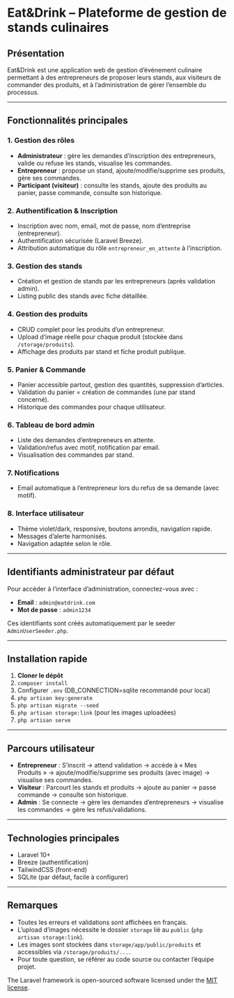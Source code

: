 # Eat&Drink – Plateforme de gestion de stands culinaires

## Présentation
Eat&Drink est une application web de gestion d’événement culinaire permettant à des entrepreneurs de proposer leurs stands, aux visiteurs de commander des produits, et à l’administration de gérer l’ensemble du processus.

---

## Fonctionnalités principales

### 1. Gestion des rôles
- **Administrateur** : gère les demandes d’inscription des entrepreneurs, valide ou refuse les stands, visualise les commandes.
- **Entrepreneur** : propose un stand, ajoute/modifie/supprime ses produits, gère ses commandes.
- **Participant (visiteur)** : consulte les stands, ajoute des produits au panier, passe commande, consulte son historique.

### 2. Authentification & Inscription
- Inscription avec nom, email, mot de passe, nom d’entreprise (entrepreneur).
- Authentification sécurisée (Laravel Breeze).
- Attribution automatique du rôle `entrepreneur_en_attente` à l’inscription.

### 3. Gestion des stands
- Création et gestion de stands par les entrepreneurs (après validation admin).
- Listing public des stands avec fiche détaillée.

### 4. Gestion des produits
- CRUD complet pour les produits d’un entrepreneur.
- Upload d’image réelle pour chaque produit (stockée dans `/storage/produits`).
- Affichage des produits par stand et fiche produit publique.

### 5. Panier & Commande
- Panier accessible partout, gestion des quantités, suppression d’articles.
- Validation du panier = création de commandes (une par stand concerné).
- Historique des commandes pour chaque utilisateur.

### 6. Tableau de bord admin
- Liste des demandes d’entrepreneurs en attente.
- Validation/refus avec motif, notification par email.
- Visualisation des commandes par stand.

### 7. Notifications
- Email automatique à l’entrepreneur lors du refus de sa demande (avec motif).

### 8. Interface utilisateur
- Thème violet/dark, responsive, boutons arrondis, navigation rapide.
- Messages d’alerte harmonisés.
- Navigation adaptée selon le rôle.

---

## Identifiants administrateur par défaut

Pour accéder à l’interface d’administration, connectez-vous avec :

- **Email** : `admin@eatdrink.com`
- **Mot de passe** : `admin1234`

Ces identifiants sont créés automatiquement par le seeder `AdminUserSeeder.php`.

---

## Installation rapide

1. **Cloner le dépôt**
2. `composer install`
3. Configurer `.env` (DB_CONNECTION=sqlite recommandé pour local)
4. `php artisan key:generate`
5. `php artisan migrate --seed`
6. `php artisan storage:link` (pour les images uploadées)
7. `php artisan serve`

---

## Parcours utilisateur

- **Entrepreneur** : S’inscrit → attend validation → accède à « Mes Produits » → ajoute/modifie/supprime ses produits (avec image) → visualise ses commandes.
- **Visiteur** : Parcourt les stands et produits → ajoute au panier → passe commande → consulte son historique.
- **Admin** : Se connecte → gère les demandes d’entrepreneurs → visualise les commandes → gère les refus/validations.

---

## Technologies principales
- Laravel 10+
- Breeze (authentification)
- TailwindCSS (front-end)
- SQLite (par défaut, facile à configurer)

---

## Remarques
- Toutes les erreurs et validations sont affichées en français.
- L’upload d’images nécessite le dossier `storage` lié au `public` (`php artisan storage:link`).
- Les images sont stockées dans `storage/app/public/produits` et accessibles via `/storage/produits/...`.
- Pour toute question, se référer au code source ou contacter l’équipe projet.

The Laravel framework is open-sourced software licensed under the [MIT license](https://opensource.org/licenses/MIT).

